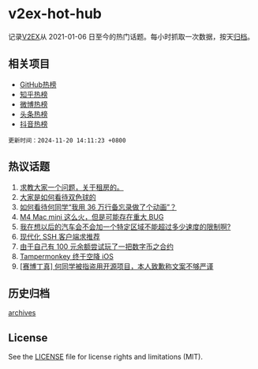 # v2ex-hot-hub

 记录[V2EX](https://www.v2ex.com/)从 2021-01-06 日至今的热门话题。每小时抓取一次数据，按天[归档](archives)。
 
 ## 相关项目

- [GitHub热榜](https://github.com/it985/github-hot-hub)
- [知乎热榜](https://github.com/it985/zhihu-hot-hub)
- [微博热榜](https://github.com/it985/weibo-hot-hub)
- [头条热榜](https://github.com/it985/toutiao-hot-hub)
- [抖音热榜](https://github.com/it985/douyin-hot-hub)


 `更新时间：2024-11-20 14:11:23 +0800`

## 热议话题

1. [求教大家一个问题，关于租房的。](https://www.v2ex.com/t/1091020)
1. [大家是如何看待双色球的](https://www.v2ex.com/t/1091031)
1. [如何看待何同学“我用 36 万行备忘录做了个动画”？](https://www.v2ex.com/t/1090853)
1. [M4 Mac mini 这么火，但是可能存在重大 BUG](https://www.v2ex.com/t/1090929)
1. [我在想以后的汽车会不会加一个特定区域不能超过多少速度的限制啊?](https://www.v2ex.com/t/1091033)
1. [现代化 SSH 客户端求推荐](https://www.v2ex.com/t/1090995)
1. [由于自己有 100 元余额尝试玩了一把数字币之合约](https://www.v2ex.com/t/1091029)
1. [Tampermonkey 终于空降 iOS](https://www.v2ex.com/t/1091009)
1. [[赛博丁真] 何同学被指盗用开源项目，本人致歉称文案不够严谨](https://www.v2ex.com/t/1091057)

## 历史归档

[archives](archives)

## License

See the [LICENSE](LICENSE) file for license rights and limitations (MIT).
